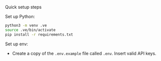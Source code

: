 Quick setup steps


Set up Python: 

```sh
python3 -m venv .ve
source .ve/bin/activate
pip install -r requirements.txt
```

Set up env:

- Create a copy of the `.env.example` file called `.env`. Insert valid API keys.
